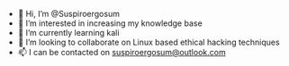 - 👋 Hi, I’m @Suspiroergosum
- 👀 I’m interested in increasing my knowledge base
- 🌱 I’m currently learning kali
- 💞️ I’m looking to collaborate on Linux based ethical hacking techniques
- 📫 I can be contacted on suspiroergosum@outlook.com 

<!---
Suspiroergosum/Suspiroergosum is a ✨ special ✨ repository because its `README.md` (this file) appears on your GitHub profile.
You can click the Preview link to take a look at your changes.
--->
